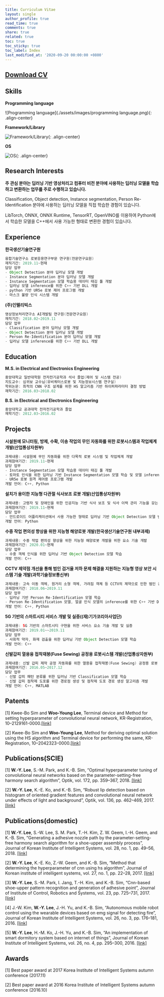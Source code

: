 ```yaml
---
title: Curriculum Vitae
layout: single
author_profile: true
read_time: true
comments: true
share: true
related: true
toc: true
toc_sticky: true
toc_label: Index
last_modified_at: '2020-09-20 00:00:00 +0800'
---
```


## [Download CV](https://WYLee-dev.github.io/assets\documents/WYLee_Curriculum_Vitae.pdf)

## Skills
**Programming language**

![Programming language](./assets/images/programming language.png){: .align-center}

**Framework/Library**

![Framework/Library](./assets/images/Framework_Library.png){: .align-center}

**OS**

![OS](./assets/images/os.png){: .align-center}

## Research Interests
**주 관심 분야는 딥러닝 기반 영상처리고 컴퓨터 비전 분야에 사용하는 딥러닝 모델을 학습하고 변환하는 업무를 주로 수행하고 있습니다.**

Classification, Object detection, Instance segmentation, Person Re-Identification 분야에 사용하는 딥러닝 모델을 직접 학습한 경험이 있습니다.

LibTorch, ONNX, ONNX Runtime, TensorRT, OpenVINO를 이용하여 Python에서 학습한 모델을 C++에서 사용 가능한 형태로 변환한 경험이 있습니다.

## Experience
**한국생산기술연구원**
```java
융합기술연구소 로봇응용연구부문 연구원(전문연구요원)
재직기간: 2019.11~현재
담당 업무
- Object Detection 분야 딥러닝 모델 개발
- Instance Segmentation 분야 딥러닝 모델 개발
- Instance Segmentation 모델 학습용 데이터 태깅 툴 개발
- 딥러닝 모델 inference를 위한 C++ 기반 DLL 개발
- python 기반 UR5e 로봇 제어 프로그램 개발
- 마스크 불량 인식 시스템 개발
```
**(주)인텔리빅스**
```java
영상정보처리연구소 AI개발팀 연구원(전문연구요원)
재직기간: 2018.02~2019.11
담당 업무
- Classification 분야 딥러닝 모델 개발
- Object Detection 분야 딥러닝 모델 개발
- Person Re-Identification 분야 딥러닝 모델 개발
- 딥러닝 모델 inference를 위한 C++ 기반 DLL 개발
```

## Education
**M.S. in Electrical and Electronics Engineering**
```java
중앙대학교 일반대학원 전자전기공학과 석사 졸업(제어 및 시스템 전공)
지도교수: 심귀보 교수님(유비쿼터스로봇 및 지능정보시스템 연구실)
학위논문: 최적의 CNN 구조 설계를 위한 HS 알고리즘 기반 하이퍼파라미터 결정 방법
재학기간: 2016.03~2018.02
```
**B.S. in Electrical and Electronics Engineering**
```java
중앙대학교 공과대학 전자전기공학과 졸업
재학기간: 2012.03~2016.02
```

## Projects
**시설원예 모니터링, 방제, 수확, 이송 작업의 무인 자동화를 위한 로봇시스템과 작업체계 개발(산업통상자원부)**
```java
과제내용: 시설원예 무인 자동화를 위한 다목적 로봇 시스템 및 작업체계 개발
과제참여기간: 2019.11~현재
담당 업무
- Instance Segmentation 모델 학습용 데이터 태깅 툴 개발
- 토마토 인식을 위한 딥러닝 기반 Instance Segmentation 모델 학습 및 모델 inference를 위한 C++ 기반 DLL 개발
- UR5e 로봇 원격 제어용 프로그램 개발
개발 언어: C++, Python
```

**설치가 용이한 지능형 다관절 식사보조 로봇 개발(산업통상자원부)**
```java
과제내용: 고령자 및 장애인을 위한 인공지능 기반 식사 보조 및 식사 이력 관리 기능을 갖는 돌봄 로봇 개발
과제참여기간: 2019.11~현재
담당 업무
- 안드로이드 어플리케이션에서 사용 가능한 형태로 딥러닝 기반 Object Detection 모델 변환
개발 언어: Python
```

**수중 작업 편의성 향상을 위한 지능형 해양로봇 개발(한국생산기술연구원 내부과제)**
```java
과제내용: 수중 작업 편의성 향상을 위한 지능형 해양로봇 개발을 위한 요소 기술 개발
과제참여기간: 2020.01~현재
담당 업무
- 수중 객체 인식을 위한 딥러닝 기반 Object Detection 모델 학습
개발 언어: C++
```

**CCTV 제약점 개선을 통해 범인 검거율 저하 문제 해결을 지원하는 지능형 영상 보안 시스템 기술 개발(과학기술정보통신부)**
```java
과제내용: 고속 이동 객체, 원거리 소형 객체, 가려짐 객체 등 CCTV의 제약으로 인한 범인 검거율 저하 문제 해결을 지원하는 지능형 영상보안 시스템 개발
과제참여기간: 2018.06~2019.11
담당 업무
- 딥러닝 기반 Person Re-Identification 모델 학습
- Person Re-Identification 모델, 얼굴 인식 모델의 inference를 위한 C++ 기반 DLL 개발
개발 언어: C++, Python
```

**5G 기반의 스마트시티 서비스 개발 및 실증((재)기가코리아사업단)**
```java
과제내용: 5G 기반의 스마트시티 구현을 위한 서비스 요소 기술 개발 및 실증
과제참여기간: 2019.01~~2019.11
담당 업무
- 사회적 약자, 화재 검출을 위한 딥러닝 기반 Object Detection 모델 학습
개발 언어: C++
```

**신발갑피 열용융 접착재봉(Fuse Sewing) 공정용 로봇시스템 개발(산업통상자원부)**
```java
과제내용: 신발 갑피 제작 공정 자동화를 위한 열용융 접착재봉(Fuse Sewing) 공정용 로봇 시스템 개발
과제참여기간: 2016.05~2017.12
담당 업무
- 신발 갑피 패턴 분류를 위한 딥러닝 기반 Classification 모델 학습
- 신발 갑피 점착제 도포를 위한 경로점 생성 및 점착제 도포 경로 생성 알고리즘 개발
개발 언어: C++, MATLAB
```

## Patents
[1] Kwee-Bo Sim and **Woo-Young Lee**, Terminal device and Method for setting hyperparameter of convolutional neural network, KR-Registration, 10–2129161-0000.[[link]](https://doi.org/10.8080/1020170183585)

[2] Kwee-Bo Sim and **Woo-Young Lee**, Method for deriving optimal solution using the HS algorithm and Terminal device for performing the same, KR-Registration, 10–2042323-0000.[[link]](https://doi.org/10.8080/1020170183583)

## Publications(SCIE)
[1] **W.-Y. Lee**, S.-M. Park, and K.-B. Sim, “Optimal hyperparameter tuning of convolutional neural networks based on the parameter-setting-free harmony search algorithm”, Optik, vol. 172, pp. 359–367, 2018. [[link]](https://doi.org/10.1016/j.ijleo.2018.07.044)

[2] **W.-Y. Lee**, K.-E. Ko, and K.-B. Sim, “Robust lip detection based on histogram of oriented gradient features and convolutional neural network under effects of light and background”, Optik, vol. 136, pp. 462–469, 2017. [[link]](https://doi.org/10.1016/j.ijleo.2017.02.017)

## Publications(domestic)
[1] **W.-Y. Lee**, S.-W. Lee, S. M. Park, T.-H. Kim, Z. W. Geem, I.-H. Geem, and K.-B. Sim, “Generating a adhesive nozzle path by the parameter-setting-free harmony search algorithm for a shoe-upper assembly process”, Journal of Korean Institute of Intelligent Systems, vol. 28, no. 1, pp. 49–56, 2018. [[link]](http://doi.org/10.5391/JKIIS.2018.28.1.49)

[2] **W.-Y. Lee**, K.-E. Ko, Z.-W. Geem, and K.-B. Sim, “Method that determining the hyperparameter of cnn using hs algorithm”, Journal of Korean institute of intelligent systems, vol. 27, no. 1, pp. 22–28, 2017. [[link]](https://doi.org/10.5391/JKIIS.2017.27.1.022)

[3] **W.-Y. Lee**, S.-M. Park, I. Jang, T.-H. Kim, and K.-B. Sim, “Cnn-based shoe-upper pattern recognition and generation of adhesive point”, Journal of Institute of Control, Robotics and Systems, vol. 23, pp. 725–731, 2017. [[link]](https://doi.org/10.5302/J.ICROS.2017.17.0109)

[4] J.-W. Kim, **W.-Y. Lee**, J.-H. Yu, and K.-B. Sim, “Autonomous mobile robot control using the wearable devices based on emg signal for detecting fire”, Journal of Korean Institute of Intelligent Systems, vol. 26, no. 3, pp. 176–181, 2016. [[link]](https://doi.org/10.5391/JKIIS.2016.26.3.176)

[5] **W.-Y. Lee**, H.-M. Ko, J.-H. Yu, and K.-B. Sim, “An implementation of smart dormitory system based on internet of things”, Journal of Korean Institute of Intelligent Systems, vol. 26, no. 4, pp. 295–300, 2016. [[link]](https://doi.org/10.5391/JKIIS.2016.26.4.295)

## Awards
[1] Best paper award at 2017 Korea Institute of Intelligent Systems autumn conference	(2017.11)

[2] Best paper award at 2016 Korea Institute of Intelligent Systems autumn conference	(2016.10)
